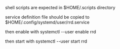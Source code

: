 shell scripts are expected in 
$HOME/.scripts directory

service definition file should be copied to 
$HOME/.config/systemd/user/rrd.service

then enable with
systemctl --user enable rrd

then start with
systemctl --user start rrd
